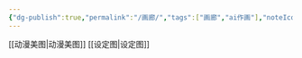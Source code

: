 ```yaml
---
{"dg-publish":true,"permalink":"/画廊/","tags":["画廊","ai作画"],"noteIcon":""}
---
```



[[动漫美图\|动漫美图]]
[[设定图\|设定图]]
